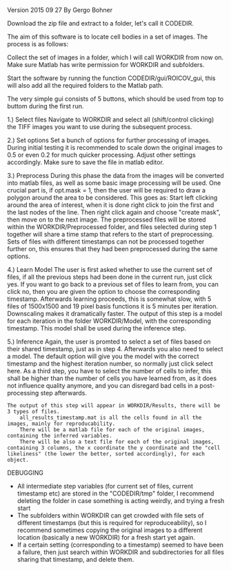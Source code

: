 Version 2015 09 27
By Gergo Bohner

Download the zip file and extract to a folder, let's call it CODEDIR.

The aim of this software is to locate cell bodies in a set of images.
The process is as follows:

Collect the set of images in a folder, which I will call WORKDIR from now on.
Make sure Matlab has write permission for WORKDIR and subfolders.

Start the software by running the function CODEDIR/gui/ROICOV_gui, this will also add all the required folders to the Matlab path.

The very simple gui consists of 5 buttons, which should be used from top to buttom during the first run.

1.) Select files
	Navigate to WORKDIR and select all (shift/control clicking) the TIFF images you want to use during the subsequent process.

2.) Set options
	Set a bunch of options for further processing of images.
	During initial testing it is recommended to scale down the original images to 0.5 or even 0.2 for much quicker processing. Adjust other settings accordingly. Make sure to save the file in matlab editor.
	
3.) Preprocess
	During this phase the data from the images will be converted into matlab files, as well as some basic image processing will be used.
	One crucial part is, if opt.mask = 1, then the user will be required to draw a polygon around the area to be considered. This goes as:
	Start left clicking around the area of interest, when it is done right click to join the first and the last nodes of the line. Then right click again and choose "create mask", then move on to the next image.
	The preprocessed files will be stored within the WORKDIR/Preprocessed folder, and files selected during step 1 together will share a time stamp that refers to the start of preprocessing.
	Sets of files with different timestamps can not be processed together further on, this ensures that they had been preprocessed during the same options.

4.) Learn Model
	The user is first asked whether to use the current set of files, if all the previous steps had been done in the current run, just click yes.
	If you want to go back to a previous set of files to learn from, you can click no, then you are given the option to choose the corresponding timestamp.
	Afterwards learning proceeds, this is somewhat slow, with 5 files of 1500x1500 and 19 pixel basis functions it is 5 minutes per iteration. Downscaling makes it dramatically faster.
	The output of this step is a model for each iteration in the folder WORKDIR/Model, with the corresponding timestamp. This model shall be used during the inference step.

5.) Inference
	Again, the user is promted to select a set of files based on their shared timestamp, just as in step 4.
	Afterwards you also need to select a model. The default option will give you the model with the correct timestamp and the highest iteration number, so normally just click select here.
	As a third step, you have to select the number of cells to infer, this shall be higher than the number of cells you have learned from, 
	as it does not influence quality anymore, and you can disregard bad cells in a post-processing step afterwards.

	The output of this step will appear in WORKDIR/Results, there will be 3 types of files.
		all_results_timestamp.mat is all the cells found in all the images, mainly for reproducability.
		There will be a matlab file for each of the original images, containing the inferred variables.
		There will be also a text file for each of the original images, containing 3 columns, the x coordinate the y coordinate and the "cell likeliness" (the lower the better, sorted accordingly), for each object.


DEBUGGING
- All intermediate step variables (for current set of files, current timestamp etc) are stored in the "CODEDIR/tmp" folder, I recommend deleting the folder in case something is acting weirdly, and trying a fresh start
- The subfolders within WORKDIR can get crowded with file sets of different timestamps (but this is required for reproduceability), so I recommend sometimes copying the original images to a different location (basically a new WORKDIR) for a fresh start yet again.
- If a certain setting (corresponding to a timestamp) seemed to have been a failure, then just search within WORKDIR and subdirectories for all files sharing that timestamp, and delete them.
